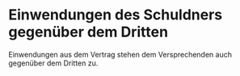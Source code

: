# Einwendungen des Schuldners gegenüber dem Dritten

Einwendungen aus dem Vertrag stehen dem Versprechenden auch gegenüber dem Dritten zu. 

